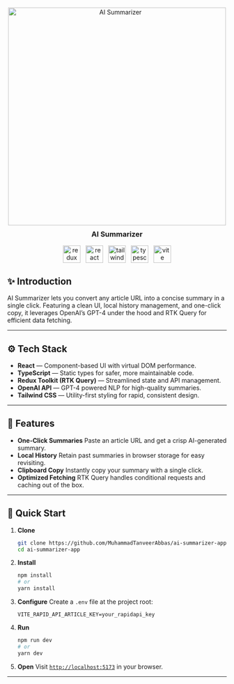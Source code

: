 <div align="center" style="margin-top: 20px;">
  <a  target="_blank" rel="noopener">
    <img
      src="https://i.postimg.cc/MZMxpGdj/AI-Summarizer.png"
      alt="AI Summarizer"
      style="width: 500px; height: auto; display: block; margin: 0 auto;"
    />
  </a>
  <h3 style="margin-top: 10px;">AI Summarizer</h3>

  <!-- Centered Tech Icons -->
  <div style="display: flex; justify-content: center; flex-wrap: wrap; gap: 12px; margin-top: 10px;">
    <img src="https://img.shields.io/badge/Redux-764ABC?logo=redux&logoColor=white&style=for-the-badge" height="40" alt="redux logo" />
    <img src="https://img.shields.io/badge/React-61DAFB?logo=react&logoColor=black&style=for-the-badge" height="40" alt="react logo" />
    <img src="https://img.shields.io/badge/Tailwind CSS-06B6D4?logo=tailwindcss&logoColor=black&style=for-the-badge" height="40" alt="tailwindcss logo" />
    <img src="https://img.shields.io/badge/TypeScript-3178C6?logo=typescript&logoColor=white&style=for-the-badge" height="40" alt="typescript logo" />
    <img src="https://img.shields.io/badge/Vite-646CFF?logo=vite&logoColor=white&style=for-the-badge" height="40" alt="vite logo" />
  </div>
</div>

## ✨ Introduction

AI Summarizer lets you convert any article URL into a concise summary in a single click. Featuring a clean UI, local history management, and one-click copy, it leverages OpenAI’s GPT-4 under the hood and RTK Query for efficient data fetching.

---

## ⚙️ Tech Stack

- **React** — Component-based UI with virtual DOM performance.
- **TypeScript** — Static types for safer, more maintainable code.
- **Redux Toolkit (RTK Query)** — Streamlined state and API management.
- **OpenAI API** — GPT-4 powered NLP for high-quality summaries.
- **Tailwind CSS** — Utility-first styling for rapid, consistent design.

---

## 📝 Features

- **One-Click Summaries**
  Paste an article URL and get a crisp AI-generated summary.
- **Local History**
  Retain past summaries in browser storage for easy revisiting.
- **Clipboard Copy**
  Instantly copy your summary with a single click.
- **Optimized Fetching**
  RTK Query handles conditional requests and caching out of the box.

---

## 🚀 Quick Start

1. **Clone**

   ```bash
   git clone https://github.com/MuhammadTanveerAbbas/ai-summarizer-app.git
   cd ai-summarizer-app
   ```

2. **Install**

   ```bash
   npm install
   # or
   yarn install
   ```

3. **Configure**
   Create a `.env` file at the project root:

   ```env
   VITE_RAPID_API_ARTICLE_KEY=your_rapidapi_key
   ```

4. **Run**

   ```bash
   npm run dev
   # or
   yarn dev
   ```

5. **Open**
   Visit [`http://localhost:5173`](http://localhost:5173) in your browser.

---
